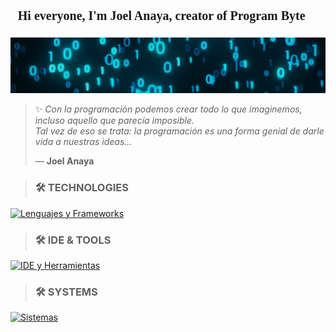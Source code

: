 <!-- README de Joel Anaya -->

<!-- Importar fuente retro estilo videojuego -->
<div align="center">
  <h1 style="font-family: 'Press Start 2P', cursive; font-size: 20px;">
    Hi everyone, I'm Joel Anaya, creator of Program Byte 🌠
  </h1>

  <img src="banner_program_byte.gif" alt="banner" style="width: auto; margin-top: 10px;" />

</div>

> ✨ *Con la programación podemos crear todo lo que imaginemos, incluso aquello que parecía imposible.  
Tal vez de eso se trata: la programación es una forma genial de darle vida a nuestras ideas...*  
>
> — **Joel Anaya**


> ### 🛠️ TECHNOLOGIES

[![Lenguajes y Frameworks](https://skillicons.dev/icons?i=bash,cs,kotlin,java,py,html,css,js,dotnet,github,git&theme=dark)](https://skillicons.dev)

> ### 🛠️ IDE & TOOLS 

[![IDE y Herramientas](https://skillicons.dev/icons?i=visualstudio,vscode,git,github,androidstudio,vim,xd&theme=dark)](https://skillicons.dev)

> ### 🛠️ SYSTEMS

[![Sistemas](https://skillicons.dev/icons?i=windows,linux,ubuntu,kali,debian,&theme=dark)](https://skillicons.dev)



